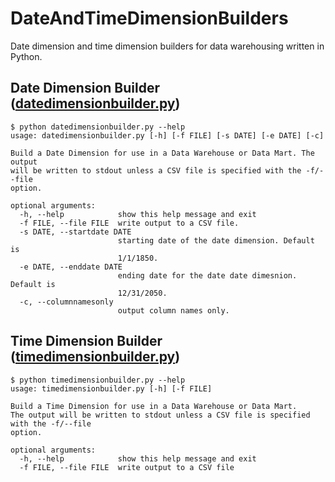 # DateAndTimeDimensionBuilders
Date dimension and time dimension builders for data warehousing written in Python.

## Date Dimension Builder ([datedimensionbuilder.py](https://github.com/jpseverance/DateAndTimeDimensionBuilders/blob/master/datedimensionbuilder.py))
    $ python datedimensionbuilder.py --help
    usage: datedimensionbuilder.py [-h] [-f FILE] [-s DATE] [-e DATE] [-c]
    
    Build a Date Dimension for use in a Data Warehouse or Data Mart. The output
    will be written to stdout unless a CSV file is specified with the -f/--file
    option.

    optional arguments:
      -h, --help            show this help message and exit
      -f FILE, --file FILE  write output to a CSV file.
      -s DATE, --startdate DATE
                            starting date of the date dimension. Default is
                            1/1/1850.
      -e DATE, --enddate DATE
                            ending date for the date date dimesnion. Default is
                            12/31/2050.
      -c, --columnnamesonly
                            output column names only.

## Time Dimension Builder ([timedimensionbuilder.py](https://github.com/jpseverance/DateAndTimeDimensionBuilders/blob/master/timedimensionbuilder.py))

    $ python timedimensionbuilder.py --help
    usage: timedimensionbuilder.py [-h] [-f FILE]
    
    Build a Time Dimension for use in a Data Warehouse or Data Mart. 
    The output will be written to stdout unless a CSV file is specified with the -f/--file 
    option.
    
    optional arguments:
      -h, --help            show this help message and exit
      -f FILE, --file FILE  write output to a CSV file
